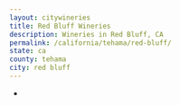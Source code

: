 ```yaml
---
layout: citywineries
title: Red Bluff Wineries
description: Wineries in Red Bluff, CA
permalink: /california/tehama/red-bluff/
state: ca
county: tehama
city: red bluff
---
```

-
